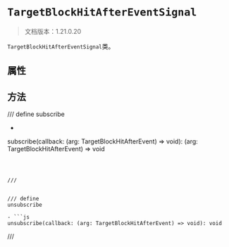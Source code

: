 # `TargetBlockHitAfterEventSignal`

> 文档版本：1.21.0.20

`TargetBlockHitAfterEventSignal`类。

## 属性

## 方法

/// define
subscribe

- ```js
subscribe(callback: (arg: TargetBlockHitAfterEvent) => void): (arg: TargetBlockHitAfterEvent) => void
```



///


/// define
unsubscribe

- ```js
unsubscribe(callback: (arg: TargetBlockHitAfterEvent) => void): void
```



///

